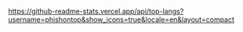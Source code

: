 https://github-readme-stats.vercel.app/api/top-langs?username=phishontop&show_icons=true&locale=en&layout=compact
<img alt="" src=https://lanyard.cnrad.dev/api/944293157741404243>
